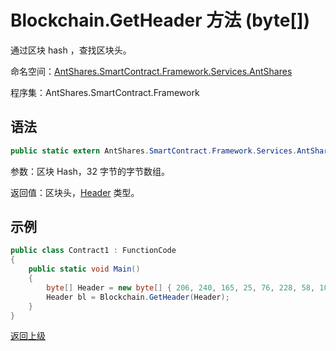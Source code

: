 # Blockchain.GetHeader 方法 (byte[])

通过区块 hash ，查找区块头。

命名空间：[AntShares.SmartContract.Framework.Services.AntShares](../../AntShares.md)

程序集：AntShares.SmartContract.Framework

## 语法

```c#
public static extern AntShares.SmartContract.Framework.Services.AntShares.Header GetHeader(byte[] hash)
```

参数：区块 Hash，32 字节的字节数组。

返回值：区块头，[Header](../Header.md) 类型。

## 示例

```c#
public class Contract1 : FunctionCode
{
    public static void Main()
    {
        byte[] Header = new byte[] { 206, 240, 165, 25, 76, 228, 58, 100, 117, 184, 213, 171, 61, 96, 34, 234, 129, 116, 60, 232, 71, 11, 231, 143, 195, 123, 5, 190, 250, 182, 14, 152 };
        Header bl = Blockchain.GetHeader(Header);
    }
}
```



[返回上级](../Blockchain.md)